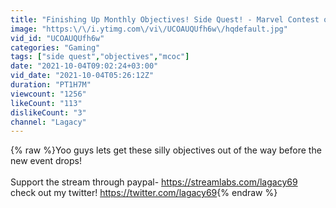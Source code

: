 ```yaml
---
title: "Finishing Up Monthly Objectives! Side Quest! - Marvel Contest of Champions!"
image: "https:\/\/i.ytimg.com\/vi\/UCOAUQUfh6w\/hqdefault.jpg"
vid_id: "UCOAUQUfh6w"
categories: "Gaming"
tags: ["side quest","objectives","mcoc"]
date: "2021-10-04T09:02:24+03:00"
vid_date: "2021-10-04T05:26:12Z"
duration: "PT1H7M"
viewcount: "1256"
likeCount: "113"
dislikeCount: "3"
channel: "Lagacy"
---
```

{% raw %}Yoo guys lets get these silly objectives out of the way before the new event drops! <br /><br />Support the stream through paypal- <a rel="nofollow" target="blank" href="https://streamlabs.com/lagacy69">https://streamlabs.com/lagacy69</a><br />check out my twitter! <a rel="nofollow" target="blank" href="https://twitter.com/lagacy69">https://twitter.com/lagacy69</a>{% endraw %}
